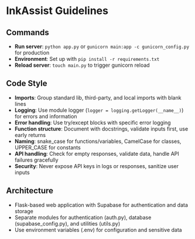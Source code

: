 # InkAssist Guidelines

## Commands
- **Run server**: `python app.py` or `gunicorn main:app -c gunicorn_config.py` for production
- **Environment**: Set up with `pip install -r requirements.txt`
- **Reload server**: `touch main.py` to trigger gunicorn reload

## Code Style
- **Imports**: Group standard lib, third-party, and local imports with blank lines
- **Logging**: Use module logger (`logger = logging.getLogger(__name__)`) for errors and information
- **Error handling**: Use try/except blocks with specific error logging
- **Function structure**: Document with docstrings, validate inputs first, use early returns
- **Naming**: snake_case for functions/variables, CamelCase for classes, UPPER_CASE for constants
- **API handling**: Check for empty responses, validate data, handle API failures gracefully
- **Security**: Never expose API keys in logs or responses, sanitize user inputs

## Architecture
- Flask-based web application with Supabase for authentication and data storage
- Separate modules for authentication (auth.py), database (supabase_config.py), and utilities (utils.py)
- Use environment variables (.env) for configuration and sensitive data